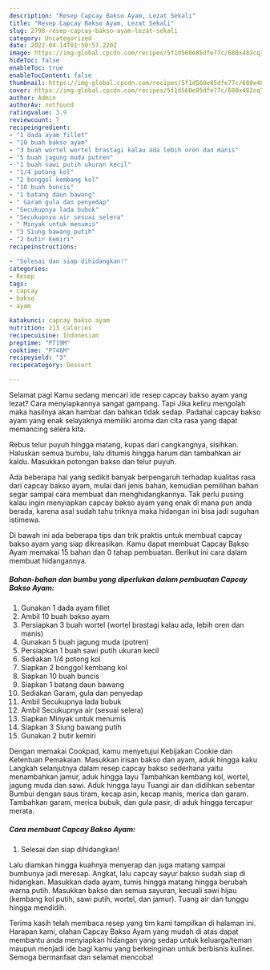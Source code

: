 ```yaml
---
description: "Resep Capcay Bakso Ayam, Lezat Sekali"
title: "Resep Capcay Bakso Ayam, Lezat Sekali"
slug: 2798-resep-capcay-bakso-ayam-lezat-sekali
category: Uncategorized
date: 2022-04-14T01:50:57.220Z
image: https://img-global.cpcdn.com/recipes/5f1d560e85dfe77c/680x482cq70/capcay-bakso-ayam-foto-resep-utama.jpg
hideToc: false
enableToc: true
enableTocContent: false
thumbnail: https://img-global.cpcdn.com/recipes/5f1d560e85dfe77c/680x482cq70/capcay-bakso-ayam-foto-resep-utama.jpg
cover: https://img-global.cpcdn.com/recipes/5f1d560e85dfe77c/680x482cq70/capcay-bakso-ayam-foto-resep-utama.jpg
author: Admin
authorAv: notfound
ratingvalue: 3.9
reviewcount: 7
recipeingredient:
- "1 dada ayam fillet"
- "10 buah bakso ayam"
- "3 buah wortel wortel brastagi kalau ada lebih oren dan manis"
- "5 buah jagung muda putren"
- "1 buah sawi putih ukuran kecil"
- "1/4 potong kol"
- "2 bonggol kembang kol"
- "10 buah buncis"
- "1 batang daun bawang"
- " Garam gula dan penyedap"
- "Secukupnya lada bubuk"
- "Secukupnya air sesuai selera"
- " Minyak untuk menumis"
- "3 Siung bawang putih"
- "2 butir kemiri"
recipeinstructions:

- "Selesai dan siap dihidangkan!"
categories:
- Resep
tags:
- capcay
- bakso
- ayam

katakunci: capcay bakso ayam 
nutrition: 213 calories
recipecuisine: Indonesian
preptime: "PT19M"
cooktime: "PT46M"
recipeyield: "3"
recipecategory: Dessert

---
```



Selamat pagi Kamu sedang mencari ide resep capcay bakso ayam yang lezat? Cara menyiapkannya sangat gampang. Tapi Jika keliru mengolah maka hasilnya akan hambar dan bahkan tidak sedap. Padahal capcay bakso ayam yang enak selayaknya memiliki aroma dan cita rasa yang dapat memancing selera kita.


Rebus telur puyuh hingga matang, kupas dari cangkangnya, sisihkan. Haluskan semua bumbu, lalu ditumis hingga harum dan tambahkan air kaldu. Masukkan potongan bakso dan telur puyuh.

Ada beberapa hal yang sedikit banyak berpengaruh terhadap kualitas rasa dari capcay bakso ayam, mulai dari jenis bahan, kemudian pemilihan bahan segar sampai cara membuat dan menghidangkannya. Tak perlu pusing kalau ingin menyiapkan capcay bakso ayam yang enak di mana pun anda berada, karena asal sudah tahu triknya maka hidangan ini bisa jadi suguhan istimewa.


Di bawah ini ada beberapa tips dan trik praktis untuk membuat capcay bakso ayam yang siap dikreasikan. Kamu dapat membuat Capcay Bakso Ayam memakai 15 bahan dan 0 tahap pembuatan. Berikut ini cara dalam membuat hidangannya.

<!--inarticleads1-->

##### Bahan-bahan dan bumbu yang diperlukan dalam pembuatan Capcay Bakso Ayam:

1. Gunakan 1 dada ayam fillet
1. Ambil 10 buah bakso ayam
1. Persiapkan 3 buah wortel (wortel brastagi kalau ada, lebih oren dan manis)
1. Gunakan 5 buah jagung muda (putren)
1. Persiapkan 1 buah sawi putih ukuran kecil
1. Sediakan 1/4 potong kol
1. Siapkan 2 bonggol kembang kol
1. Siapkan 10 buah buncis
1. Siapkan 1 batang daun bawang
1. Sediakan  Garam, gula dan penyedap
1. Ambil Secukupnya lada bubuk
1. Ambil Secukupnya air (sesuai selera)
1. Siapkan  Minyak untuk menumis
1. Siapkan 3 Siung bawang putih
1. Gunakan 2 butir kemiri


Dengan memakai Cookpad, kamu menyetujui Kebijakan Cookie dan Ketentuan Pemakaian. Masukkan irisan bakso dan ayam, aduk hingga kaku Langkah selanjutnya dalam resep capcay bakso sederhana yaitu menambahkan jamur, aduk hingga layu Tambahkan kembang kol, wortel, jagung muda dan sawi. Aduk hingga layu Tuangi air dan didihkan sebentar Bumbui dengan saus tiram, kecap asin, kecap manis, merica dan garam. Tambahkan garam, merica bubuk, dan gula pasir, di aduk hingga tercapur merata. 

<!--inarticleads2-->

##### Cara membuat Capcay Bakso Ayam:


1. Selesai dan siap dihidangkan!

Lalu diamkan hingga kuahnya menyerap dan juga matang sampai bumbunya jadi meresap. Angkat, lalu capcay sayur bakso sudah siap di hidangkan. Masukkan dada ayam, tumis hingga matang hingga berubah warna putih. Masukkan bakso dan semua sayuran, kecuali sawi hijau (kembang kol putih, sawi putih, wortel, dan jamur). Tuang air dan tunggu hingga mendidih. 

Terima kasih telah membaca resep yang tim kami tampilkan di halaman ini. Harapan kami, olahan Capcay Bakso Ayam yang mudah di atas dapat membantu anda menyiapkan hidangan yang sedap untuk keluarga/teman maupun menjadi ide bagi kamu yang berkeinginan untuk berbisnis kuliner. Semoga bermanfaat dan selamat mencoba!
